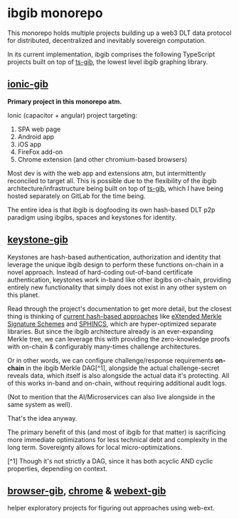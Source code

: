 # ibgib monorepo

This monorepo holds multiple projects building up a web3 DLT data protocol for
distributed, decentralized and inevitably sovereign computation.

In its current implementation, ibgib comprises the following TypeScript projects
built on top of [ts-gib](https://gitlab.com/ibgib/ts-gib), the lowest level
ibgib graphing library.

## [ionic-gib](./ionic-gib)

**Primary project in this monorepo atm.**

Ionic (capacitor + angular) project targeting:
1. SPA web page
2. Android app
3. iOS app
4. FireFox add-on
5. Chrome extension (and other chromium-based browsers)

Most dev is with the web app and extensions atm, but intermittently
reconciled to target all. This is possible due to the flexibility
of the ibgib architecture/infrastructure being built on top of
[ts-gib](https://gitlab.com/ibgib/ts-gib), which I have being
hosted separately on GitLab for the time being.

The entire idea is that ibgib is dogfooding its own hash-based DLT
p2p paradigm using ibgibs, spaces and keystones for identity.

## [keystone-gib](./keystone-gib)

Keystones are hash-based authentication, authorization and identity
that leverage the unique ibgib design to perform these functions
on-chain in a novel approach. Instead of hard-coding out-of-band
certificate authentication, keystones work in-band like other ibgibs
on-chain, providing entirely new functionality that simply does not
exist in any other system on this planet.

Read through the project's documentation to get more detail, but
the closest thing is thinking of
[current hash-based approaches](https://en.wikipedia.org/wiki/Hash-based_cryptography) like
[eXtended Merkle Signature Schemes](https://en.wikipedia.org/wiki/Hash-based_cryptography)
 and [SPHINCS](https://sphincs.org/), which are hyper-optimized
separate libraries. But since the ibgib architecture already is an ever-expanding
Merkle tree, we can leverage this with providing the zero-knowledge proofs
with on-chain & configurably many-times challenge architectures.

Or in other words, we can configure challenge/response requirements **on-chain** in
the ibgib Merkle DAG[^1], alongside the actual challenge-secret reveals
data, which itself is also alongside the actual data it's protecting. All
of this works in-band and on-chain, without requiring additional audit
logs.

(Not to mention that the AI/Microservices can also live alongside in the same
system as well).

That's the idea anyway.

The primary benefit of this (and most of ibgib for that matter) is
sacrificing more immediate optimizations for less technical
debt and complexity in the long term. Sovereignty allows for local
micro-optimizations.

[^1] Though it's not strictly a DAG, since it has both acyclic AND cyclic
properties, depending on context.

## [browser-gib](./browser-gib), [chrome](./chrome) & [webext-gib](./webext-gib)

helper exploratory projects for figuring out approaches using web-ext.

